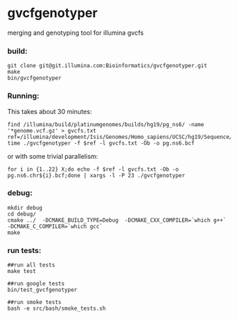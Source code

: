 # gvcfgenotyper
merging and genotyping tool for illumina gvcfs


### build:

```
git clone git@git.illumina.com:Bioinformatics/gvcfgenotyper.git
make
bin/gvcfgenotyper
```

### Running:

This takes about 30 minutes:

```
find /illumina/build/platinumgenomes/builds/hg19/pg_ns6/ -name '*genome.vcf.gz' > gvcfs.txt
ref=/illumina/development/Isis/Genomes/Homo_sapiens/UCSC/hg19/Sequence/WholeGenomeFasta/genome.fa
time ./gvcfgenotyper -f $ref -l gvcfs.txt -Ob -o pg.ns6.bcf
```

or with some trivial parallelism:

```
for i in {1..22} X;do echo -f $ref -l gvcfs.txt -Ob -o pg.ns6.chr${i}.bcf;done | xargs -l -P 23 ./gvcfgenotyper
```


### debug:

```
mkdir debug
cd debug/
cmake ../  -DCMAKE_BUILD_TYPE=Debug  -DCMAKE_CXX_COMPILER=`which g++` -DCMAKE_C_COMPILER=`which gcc`
make
```

### run tests:

```
##run all tests
make test

##run google tests
bin/test_gvcfgenotyper

##run smoke tests
bash -e src/bash/smoke_tests.sh
```
